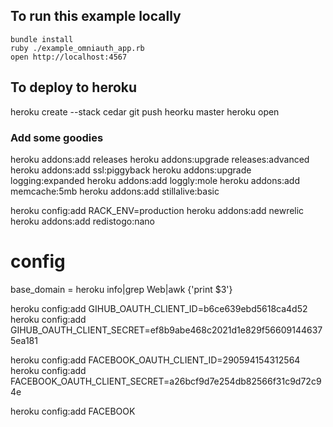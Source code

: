 ## To run this example locally

    bundle install
    ruby ./example_omniauth_app.rb
    open http://localhost:4567
    
## To deploy to heroku
    
   heroku create --stack cedar
   git push heorku master
   heroku open
   
### Add some goodies

   heroku addons:add releases
   heroku addons:upgrade releases:advanced
   heroku addons:add ssl:piggyback
   heroku addons:upgrade logging:expanded
   heroku addons:add loggly:mole
   heroku addons:add memcache:5mb
   heroku addons:add stillalive:basic

   heroku config:add RACK_ENV=production
   heroku addons:add newrelic  
   heroku addons:add redistogo:nano   
   
# config

base_domain = heroku info|grep Web|awk {'print $3'}

heroku config:add GIHUB_OAUTH_CLIENT_ID=b6ce639ebd5618ca4d52
heroku config:add GIHUB_OAUTH_CLIENT_SECRET=ef8b9abe468c2021d1e829f566091446375ea181

heroku config:add FACEBOOK_OAUTH_CLIENT_ID=290594154312564
heroku config:add FACEBOOK_OAUTH_CLIENT_SECRET=a26bcf9d7e254db82566f31c9d72c94e


heroku config:add FACEBOOK
